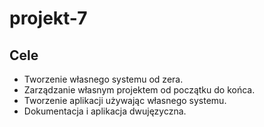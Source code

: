 # projekt-7
## Cele
- Tworzenie własnego systemu od zera.
- Zarządzanie własnym projektem od początku do końca.
- Tworzenie aplikacji używając własnego systemu.
- Dokumentacja i aplikacja dwujęzyczna.
